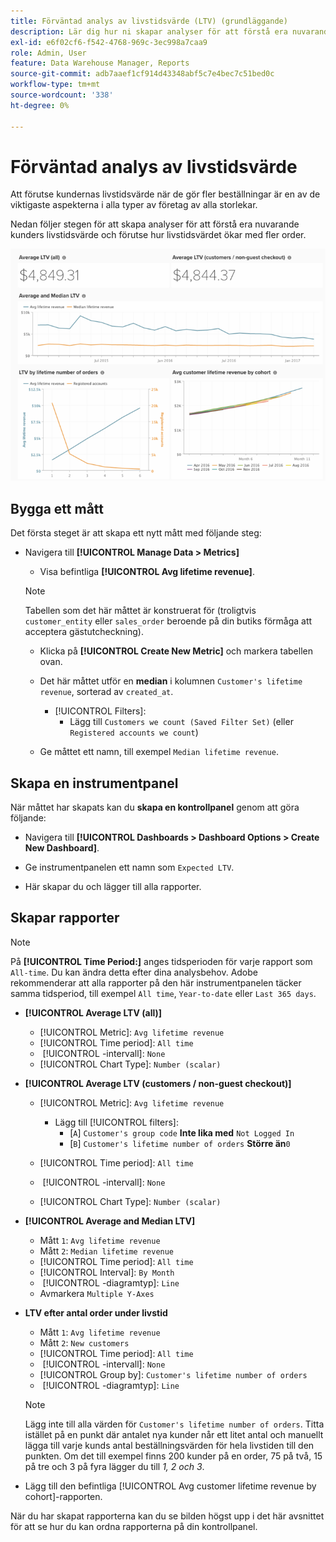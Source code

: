 ```yaml
---
title: Förväntad analys av livstidsvärde (LTV) (grundläggande)
description: Lär dig hur ni skapar analyser för att förstå era nuvarande kunders livstidsvärde och prognostiserar hur livstidsvärdet ökar med fler order.
exl-id: e6f02cf6-f542-4768-969c-3ec998a7caa9
role: Admin, User
feature: Data Warehouse Manager, Reports
source-git-commit: adb7aaef1cf914d43348abf5c7e4bec7c51bed0c
workflow-type: tm+mt
source-wordcount: '338'
ht-degree: 0%

---
```


# Förväntad analys av livstidsvärde

Att förutse kundernas livstidsvärde när de gör fler beställningar är en av de viktigaste aspekterna i alla typer av företag av alla storlekar.

Nedan följer stegen för att skapa analyser för att förstå era nuvarande kunders livstidsvärde och förutse hur livstidsvärdet ökar med fler order.

![förväntat livstidsvärde](../../assets/expected_ltv_720.png)

## Bygga ett mått

Det första steget är att skapa ett nytt mått med följande steg:
* Navigera till **[!UICONTROL Manage Data > Metrics]**
   * Visa befintliga **[!UICONTROL Avg lifetime revenue]**.

  >[!NOTE]
  >
  >Tabellen som det här måttet är konstruerat för (troligtvis `customer_entity` eller `sales_order` beroende på din butiks förmåga att acceptera gästutcheckning).

   * Klicka på **[!UICONTROL Create New Metric]** och markera tabellen ovan.
   * Det här måttet utför en **median** i kolumnen `Customer's lifetime revenue`, sorterad av `created_at`.
      * [!UICONTROL Filters]:
         * Lägg till `Customers we count (Saved Filter Set)` (eller `Registered accounts we count`)

   * Ge måttet ett namn, till exempel `Median lifetime revenue`.

## Skapa en instrumentpanel

När måttet har skapats kan du **skapa en kontrollpanel** genom att göra följande:
* Navigera till **[!UICONTROL Dashboards > Dashboard Options > Create New Dashboard]**.
* Ge instrumentpanelen ett namn som `Expected LTV`.

* Här skapar du och lägger till alla rapporter.

## Skapar rapporter

>[!NOTE]
>
>På **[!UICONTROL Time Period:]** anges tidsperioden för varje rapport som `All-time`. Du kan ändra detta efter dina analysbehov. Adobe rekommenderar att alla rapporter på den här instrumentpanelen täcker samma tidsperiod, till exempel `All time`, `Year-to-date` eller `Last 365 days`.

* **[!UICONTROL Average LTV (all)]**
   * [!UICONTROL Metric]: `Avg lifetime revenue`
   * [!UICONTROL Time period]: `All time`
   * &#x200B;
     [!UICONTROL -intervall]: `None`
   * [!UICONTROL Chart Type]: `Number (scalar)`

* **[!UICONTROL Average LTV (customers / non-guest checkout)]**
   * [!UICONTROL Metric]: `Avg lifetime revenue`
      * Lägg till [!UICONTROL filters]:
         * [`A`] `Customer's group code` **Inte lika med** `Not Logged In`
         * [`B`] `Customer's lifetime number of orders` **Större än**`0`

   * [!UICONTROL Time period]: `All time`
   * &#x200B;
     [!UICONTROL -intervall]: `None`
   * [!UICONTROL Chart Type]: `Number (scalar)`

* **[!UICONTROL Average and Median LTV]**
   * Mått `1`: `Avg lifetime revenue`
   * Mått `2`: `Median lifetime revenue`
   * [!UICONTROL Time period]: `All time`
   * [!UICONTROL Interval]: `By Month`
   * &#x200B;
     [!UICONTROL -diagramtyp]: `Line`
   * Avmarkera `Multiple Y-Axes`

* **LTV efter antal order under livstid**
   * Mått `1`: `Avg lifetime revenue`
   * Mått `2`: `New customers`
   * [!UICONTROL Time period]: `All time`
   * &#x200B;
     [!UICONTROL -intervall]: `None`
   * [!UICONTROL Group by]: `Customer's lifetime number of orders`
   * &#x200B;
     [!UICONTROL -diagramtyp]: `Line`

  >[!NOTE]
  >
  >Lägg inte till alla värden för `Customer's lifetime number of orders`. Titta istället på en punkt där antalet nya kunder når ett litet antal och manuellt lägga till varje kunds antal beställningsvärden för hela livstiden till den punkten. Om det till exempel finns 200 kunder på en order, 75 på två, 15 på tre och 3 på fyra lägger du till *1, 2 och 3*.

* Lägg till den befintliga [!UICONTROL Avg customer lifetime revenue by cohort]-rapporten.

När du har skapat rapporterna kan du se bilden högst upp i det här avsnittet för att se hur du kan ordna rapporterna på din kontrollpanel.
